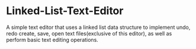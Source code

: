 # Linked-List-Text-Editor
A simple text editor that uses a linked list data structure to implement undo, redo create, save, open text files(exclusive of this editor), as well as perform basic text editing operations.
